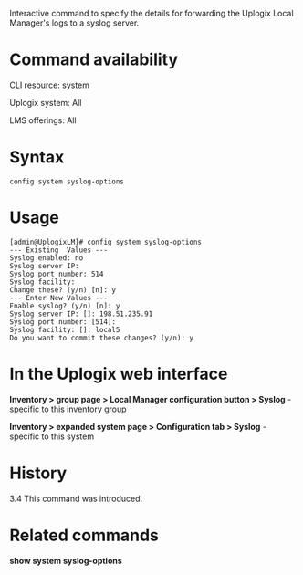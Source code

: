 <!-- 5.4 -->

Interactive command to specify the details for forwarding the Uplogix Local Manager's logs to a syslog server.

# Command availability 

CLI resource: system

Uplogix system: All

LMS offerings: All

# Syntax 

```
config system syslog-options
```

# Usage 

```
[admin@UplogixLM]# config system syslog-options
--- Existing  Values ---
Syslog enabled: no
Syslog server IP: 
Syslog port number: 514
Syslog facility: 
Change these? (y/n) [n]: y
--- Enter New Values ---
Enable syslog? (y/n) [n]: y
Syslog server IP: []: 198.51.235.91
Syslog port number: [514]: 
Syslog facility: []: local5
Do you want to commit these changes? (y/n): y
```

# In the Uplogix web interface

**Inventory > group page > Local Manager configuration button > Syslog** - specific to this inventory group

**Inventory > expanded system page > Configuration tab > Syslog** - specific to this system

# History 

3.4 This command was introduced.

# Related commands 

**show system syslog-options**
